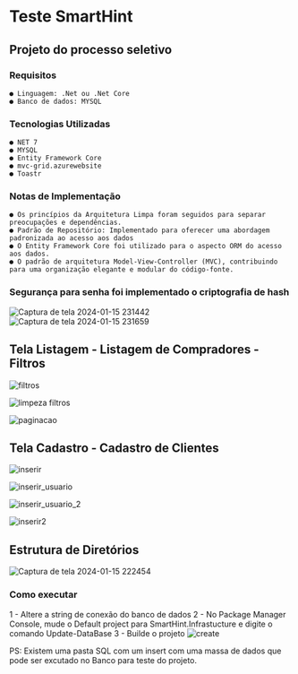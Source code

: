 # Teste SmartHint

## Projeto do processo seletivo
### Requisitos
    ● Linguagem: .Net ou .Net Core
    ● Banco de dados: MYSQL

### Tecnologias Utilizadas 
    ● NET 7
    ● MYSQL
    ● Entity Framework Core 
    ● mvc-grid.azurewebsite
    ● Toastr

### Notas de Implementação
    ● Os princípios da Arquitetura Limpa foram seguidos para separar preocupações e dependências.
    ● Padrão de Repositório: Implementado para oferecer uma abordagem padronizada ao acesso aos dados
    ● O Entity Framework Core foi utilizado para o aspecto ORM do acesso aos dados.
    ● O padrão de arquitetura Model-View-Controller (MVC), contribuindo para uma organização elegante e modular do código-fonte.


### Segurança para senha foi implementado o criptografia de hash 
![Captura de tela 2024-01-15 231442](https://github.com/HenriqueLopesDeSouza/Teste-SmartHint/assets/43977679/3fc6dbfd-6fa1-4e32-ac2e-817e27f1679a)
![Captura de tela 2024-01-15 231659](https://github.com/HenriqueLopesDeSouza/Teste-SmartHint/assets/43977679/b376637c-4ba5-4df3-8f1f-9bf74122a840)


## Tela Listagem - Listagem de Compradores - Filtros

![filtros](https://github.com/HenriqueLopesDeSouza/Teste-SmartHint/assets/43977679/37a2dfb7-cb98-4ff8-9de1-cac3647f1b84)

![limpeza filtros](https://github.com/HenriqueLopesDeSouza/Teste-SmartHint/assets/43977679/dda9b876-50d7-4d87-8c98-29a75ec78a34)

![paginacao](https://github.com/HenriqueLopesDeSouza/Teste-SmartHint/assets/43977679/3ab915b0-d907-4348-add0-f1eecc10f3d6)

## Tela Cadastro - Cadastro de Clientes

![inserir](https://github.com/HenriqueLopesDeSouza/Teste-SmartHint/assets/43977679/591492ae-cfb6-4103-a091-2ec86a4594a5)

![inserir_usuario](https://github.com/HenriqueLopesDeSouza/Teste-SmartHint/assets/43977679/665998d5-35ac-4949-938b-57c60befd56a)

![inserir_usuario_2](https://github.com/HenriqueLopesDeSouza/Teste-SmartHint/assets/43977679/17d08169-d2c0-432c-bc3b-a773fb182759)

![inserir2](https://github.com/HenriqueLopesDeSouza/Teste-SmartHint/assets/43977679/12673fa8-d62f-44f3-b2aa-97ea64cc7b62)

## Estrutura de Diretórios

![Captura de tela 2024-01-15 222454](https://github.com/HenriqueLopesDeSouza/Teste-SmartHint/assets/43977679/7e182b70-ecd6-4ba0-be63-384fae09b18a)

### Como executar 
 1 - Altere a string de conexão do banco de dados
 2 - No Package Manager Console, mude o Default project para SmartHint.Infrastucture e digite o comando Update-DataBase 
 3 - Builde o projeto 
 ![create](https://github.com/HenriqueLopesDeSouza/Teste-SmartHint/assets/43977679/4fdbdb4d-a006-4228-be75-a040f58e94b0)

 PS: Existem uma pasta SQL com um insert com uma massa de dados que pode ser excutado no Banco para teste do projeto.
